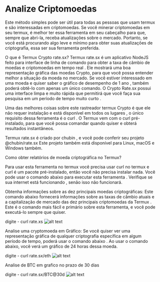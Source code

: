 # Analize Criptomoedas

 Este método simples pode ser útil para todas as pessoas que usam termux e são interessadas em criptomoedas. Se você minerar criptomoedas em seu termux, é melhor ter essa ferramenta em seu cabeçalho para que, sempre que abri-la, receba atualizações sobre o mercado. Portanto, se você está procurando algo leve e mínimo para obter suas atualizações de criptografia, essa ser sua ferramenta preferida.

O que é Termux Crypto rate.sx?
Termux rate.sx é um aplicativo NodeJS feito para interface de linha de comando para obter a taxa de câmbio de moedas e criptomoedas em tempo real . Ele mostrará uma boa representação gráfica das moedas Crypto, para  que você possa entender melhor a situação da moeda no mercado. Se você estiver interessado em uma moeda e quiser saber o gráfico de desempenho de 1 ano , também poderá obtê-lo com apenas um único comando. O Crypto Rate.sx possui uma interface limpa e muito rápida que permitirá que você faça sua pesquisa em um período de tempo muito curto .

Uma das melhores coisas sobre este rastreador termux Crypto é que ele não requer instalação e  está disponível em todos os lugares , o único requisito dessa ferramenta é o curl . O Termux vem com o curl pré-instalado, para que você possa comandar quando quiser e obterá resultados instantâneos.

Termux rate.sx é criado por chubin , e você pode conferir seu projeto @chubin/rate.sx Este projeto também está disponível para Linux, macOS e Windows também.

Como obter relatórios de moeda criptográfica no Termux?

Para usar esta ferramenta no  termux  você precisa usar  curl no termux  e curl é um pacote pré-instalado, então você não precisa instalar nada. Você pode  usar o comando abaixo para executar esta ferramenta . Verifique se sua internet está funcionando , senão isso não funcionará.

Obtenha informações sobre as dez principais moedas criptográficas:
Este comando abaixo fornecerá informações sobre as taxas de câmbio atuais e a capitalização de mercado das dez principais criptomoedas da Termux . Este é o comando mais fácil e primário sobre esta ferramenta, e você pode executá-lo sempre que quiser.

digite - curl rate.xs
![alt text](https://blogger.googleusercontent.com/img/a/AVvXsEjYrqHC8w6XXqOdHvI8cidCWIJJBL4JSoH2d2gk3ZheDFIkZb2jXvGjkMGqzPgxHeyt9TddESfw-G_igDuMOl18nN59ns_EhTGz56_V_p6UZsKXeRjbSB8Z0MYtarRyzLkCM01irLTwXnu91xxGkrxr3MTL1cTQ4QvIhUnmBlC6WBhGua-cG9Ma5qy5SQ=s400)

Analise uma cryptomoeda em Gráfico:
Se você quiser ver uma representação gráfica de qualquer criptografia específica em algum período de tempo, poderá usar o comando abaixo . Ao usar o comando abaixo, você verá um gráfico de 24 horas dessa moeda.

digite - curl rate.sx/eth
![alt text](https://blogger.googleusercontent.com/img/a/AVvXsEgVQXpFiV2AOM0jti55tWVZXoXNUyQOEMo5ri3lBgtGwYHAYtGH2IwztrTV10elu1M9cAjYCpgfdLOh3exw2SPF5O4IaMBequSuPmKS_fXqT9bAeOdsd4nGuaWPLM9eqLuRSQeWPdxuEBT-0FgahhHbmSPdRycFyWKuhS__LPRM6yBFfEd4_w63Er_DYw=s400)

Analise de BTC em grafico no prazo de 30 dias

digite - curl rate.sx/BTC@30d
![alt text](https://blogger.googleusercontent.com/img/a/AVvXsEjKw_Q2QkbczYerMvHlsC64LmuTzbEnA1lCFIvlo6qsHgml7wcauGl3lAaMYBCWsXTtrRLlknxbQRUK1eNs-h2uQkXYBXXCAnttvBq0AhJi_oHViryB4rjmwawIkuBKMWhgh6uzgnBwPnGL8zf7IGjRuV6AwcI5aFvOeWwbvFo5KAAwAwRUUoJkcuqFug=s400)
